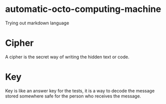 # automatic-octo-computing-machine
Trying out markdown language
# Cipher
A cipher is the secret way of writing the hidden text or code.
# Key
Key is like an answer key for the tests, it is a way to decode the message stored somewhere safe for the person who receives the message.
